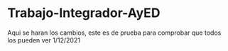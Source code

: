 # Trabajo-Integrador-AyED
Aqui se haran los cambios, este es de prueba para comprobar que todos los pueden ver 1/12/2021
